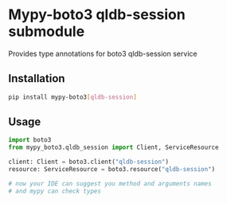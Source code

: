 # Mypy-boto3 qldb-session submodule

Provides type annotations for boto3 qldb-session service

## Installation

```bash
pip install mypy-boto3[qldb-session]
```

## Usage

```python
import boto3
from mypy_boto3.qldb_session import Client, ServiceResource

client: Client = boto3.client("qldb-session")
resource: ServiceResource = boto3.resource("qldb-session")

# now your IDE can suggest you method and arguments names
# and mypy can check types
```

